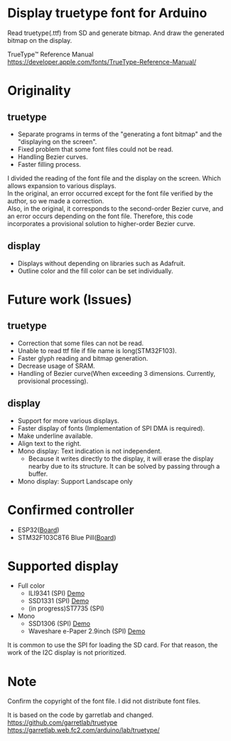 # Display truetype font for Arduino  
Read truetype(.ttf) from SD and generate bitmap. And draw the generated bitmap on the display.  

TrueType™ Reference Manual  
https://developer.apple.com/fonts/TrueType-Reference-Manual/  


# Originality  
## truetype  
- Separate programs in terms of the "generating a font bitmap" and the "displaying on the screen".  
- Fixed problem that some font files could not be read.  
- Handling Bezier curves.  
- Faster filling process.  

I divided the reading of the font file and the display on the screen. Which allows expansion to various displays.  
In the original, an error occurred except for the font file verified by the author, so we made a correction.  
Also, in the original, it corresponds to the second-order Bezier curve, and an error occurs depending on the font file. Therefore, this code incorporates a provisional solution to higher-order Bezier curve.  

## display  
- Displays without depending on libraries such as Adafruit.  
- Outline color and the fill color can be set individually.  

# Future work (Issues)  
## truetype  
- Correction that some files can not be read.  
- Unable to read ttf file if file name is long(STM32F103).  
- Faster glyph reading and bitmap generation.  
- Decrease usage of SRAM.  
- Handling of Bezier curve(When exceeding 3 dimensions. Currently, provisional processing).  

## display  
- Support for more various displays.  
- Faster display of fonts (Implementation of SPI DMA is required).  
- Make underline available.  
- Align text to the right.  
- Mono display: Text indication is not independent.  
  - Because it writes directly to the display, it will erase the display nearby due to its structure. It can be solved by passing through a buffer.  
- Mono display: Support Landscape only  

# Confirmed controller  
- ESP32([Board](https://github.com/espressif/arduino-esp32))  
- STM32F103C8T6 Blue Pill([Board](https://github.com/stm32duino/Arduino_Core_STM32))  

# Supported display  
- Full color
  - ILI9341 (SPI) [Demo](https://youtu.be/_-4tfssNTYE "ILI9341")    
  - SSD1331 (SPI) [Demo](https://youtu.be/wlubShLcMqE "SSD1331")  
  - (in progress)ST7735 (SPI)  
- Mono
  - SSD1306 (SPI) [Demo](https://youtu.be/WLiS6KDrS6Q "SSD1306")  
  - Waveshare e-Paper 2.9inch (SPI) [Demo](https://youtu.be/qs_nOYCx91o "e-Paper")  

It is common to use the SPI for loading the SD card. For that reason, the work of the I2C display is not prioritized.  

# Note  
Confirm the copyright of the font file. I did not distribute font files.  

It is based on the code by garretlab and changed.  
https://github.com/garretlab/truetype  
https://garretlab.web.fc2.com/arduino/lab/truetype/  
